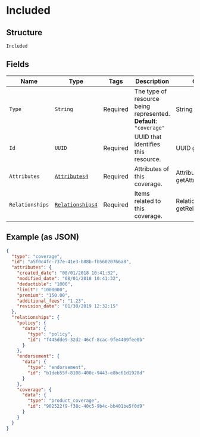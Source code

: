 
# Included

## Structure

`Included`

## Fields

| Name | Type | Tags | Description | Getter | Setter |
|  --- | --- | --- | --- | --- | --- |
| `Type` | `String` | Required | The type of resource being represented.<br>**Default**: `"coverage"` | String getType() | setType(String type) |
| `Id` | `UUID` | Required | UUID that identifies this resource. | UUID getId() | setId(UUID id) |
| `Attributes` | [`Attributes4`](../../doc/models/attributes-4.md) | Required | Attributes of this coverage. | Attributes4 getAttributes() | setAttributes(Attributes4 attributes) |
| `Relationships` | [`Relationships4`](../../doc/models/relationships-4.md) | Required | Items related to this coverage. | Relationships4 getRelationships() | setRelationships(Relationships4 relationships) |

## Example (as JSON)

```json
{
  "type": "coverage",
  "id": "a5f0c4fc-737e-41e3-b88b-fb56020766a8",
  "attributes": {
    "created_date": "08/01/2018 10:41:32",
    "modified_date": "08/01/2018 10:41:32",
    "deductible": "1000",
    "limit": "1000000",
    "premium": "150.00",
    "additional_fees": "1.23",
    "revision_date": "01/30/2019 12:32:15"
  },
  "relationships": {
    "policy": {
      "data": {
        "type": "policy",
        "id": "f445dde9-32d2-46cf-8cac-9fe4409fee0b"
      }
    },
    "endorsement": {
      "data": {
        "type": "endorsement",
        "id": "b1deb55f-8108-400c-9443-e8bc61d1928d"
      }
    },
    "coverage": {
      "data": {
        "type": "product_coverage",
        "id": "902522f9-f38c-40c5-9b4c-bb401be5f0d9"
      }
    }
  }
}
```


